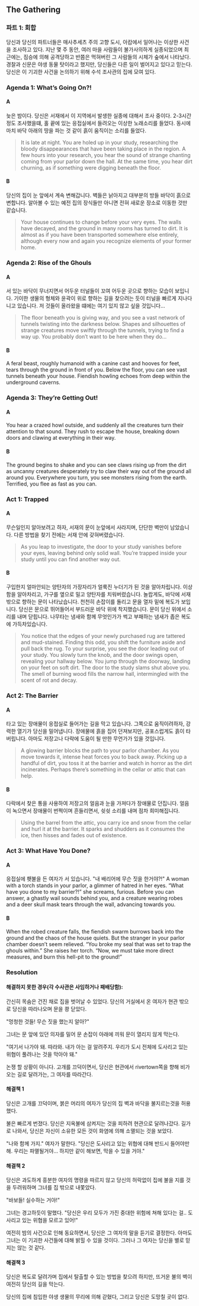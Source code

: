 ## The Gathering

### 파트 1: 회합

당신과 당신의 파트너들은 매사추세츠 주의 고향 도시, 아캄에서 일어나는 이상한 사건을 조사하고 있다. 지난 몇 주 동안, 여러 마을 사람들이 불가사의하게 실종되었으며 최근에는, 짐승에 의해 공격당하고 반쯤은 먹혀버린 그 사람들의 시체가 숲에서 나타났다. 경찰과 신문은 야생 동물 탓이라고 했지만, 당신들은 다른 일이 벌어지고 있다고 믿는다. 당신은 이 기괴한 사건을 논의하기 위해 수석 조사관의 집에 모여 있다.

### Agenda 1: What’s Going On?!

#### A

늦은 밤이다. 당신은 서재에서 이 지역에서 발생한 실종에 대해서 조사 중이다. 2-3시간 정도 조사했을떄, 홀 끝에 있는 응접실에서 들려오는 이상한 노래소리를 들었다. 동시에 마치 바닥 아래의 땅을 파는 것 같이 흙이 움직이는 소리를 들었다.

> It is late at night. You are holed up in your study, researching the bloody disappearances that have been taking place in the region. A few hours into your research, you hear the sound of strange chanting coming from your parlor down the hall. At the same time, you hear dirt churning, as if something were digging beneath the floor.

#### B

당신의 집이 눈 앞에서 계속 변해갑니다. 벽들은 낡아지고 대부분의 방들 바닥이 흙으로 변합니다. 알아볼 수 있는 예전 집의 장식들만 아니면 전혀 새로운 장소로 이동한 것만 같습니다.

> Your house continues to change before your very eyes. The walls have decayed, and the ground in many rooms has turned to dirt. It is almost as if you have been transported somewhere else entirely, although every now and again you recognize elements of your former home.

### Agenda 2: Rise of the Ghouls

#### A

서 있는 바닥이 무너지면서 어두운 터널들이 꼬여 어두운 곳으로 향하는 모습이 보입니다. 기이한 생물의 형체와 윤곽이 위로 향하는 길을 찾으려는 듯이 터널을 빠르게 지나다니고 있습니다. 저 것들이 올라왔을 떄에는 여기 있지 않고 싶을 것입니다...

> The floor beneath you is giving way, and you see a vast network of tunnels twisting into the darkness below. Shapes and silhouettes of strange creatures move swiftly through the tunnels, trying to find a way up. You probably don’t want to be here when they do…

#### B

A feral beast, roughly humanoid with a canine cast and hooves for feet, tears through the ground in front of you. Below the floor, you can see vast tunnels beneath your house. Fiendish howling echoes from deep within the underground caverns.

### Agenda 3: They’re Getting Out!

#### A

You hear a crazed howl outside, and suddenly all the creatures turn their attention to that sound. They rush to escape the house, breaking down doors and clawing at everything in their way.

#### B

The ground begins to shake and you can see claws rising up from the dirt as uncanny creatures desperately try to claw their way out of the ground all around you. Everywhere you turn, you see monsters rising from the earth. Terrified, you flee as fast as you can.

### Act 1: Trapped

#### A

무슨일인지 알아보려고 하자, 서재의 문이 눈앞에서 사라지며, 단단한 벽만이 남았습니다. 다른 방법을 찾기 전에는 서재 안에 갖혀버렸습니다.

> As you leap to investigate, the door to your study vanishes before your eyes, leaving behind only solid wall. You’re trapped inside your study until you can find another way out.

#### B

구입한지 얼마안되는 양탄자의 가장자리가 얼룩진 누더기가 된 것을 알아차립니다. 이상함을 알아차리고, 가구를 옆으로 밀고 양탄자를 치워버렸습니다. 놀랍게도, 바닥에 서재밖으로 향하는 문이 나타났습니다. 천천히 손잡이를 돌리고 문을 열자 밑에 복도가 보입니다. 당신은 문으로 뛰어들어서 부드러운 바닥 위에 착지했습니다. 문이 당신 위에서 소리를 내며 닫힙니다. 나무타는 냄새와 함께 무엇인가가 썩고 부패하는 냄새가 좁은 복도에 가득차있습니다.

> You notice that the edges of your newly purchased rug are tattered and mud-stained. Finding this odd, you shift the furniture aside and pull back the rug. To your surprise, you see the door leading out of your study. You slowly turn the knob, and the door swings open, revealing your hallway below.
You jump through the doorway, landing on your feet on soft dirt. The door to the study slams shut above you. The smell of burning wood fills the narrow hall, intermingled with the scent of rot and decay.

### Act 2: The Barrier

#### A

타고 있는 장애물이 응접실로 들어가는 길을 막고 있습니다. 그쪽으로 움직이려하자, 강력한 열기가 당신을 밀어냅니다. 장애물에 흙을 집어 던져보지만, 공포스럽게도 흙이 타버립니다. 아마도 저장고나 다락에 도움이 될 만한 무언가가 있을 것입니다.

> A glowing barrier blocks the path to your parlor chamber. As you move towards it, intense heat forces you to back away. Picking up a handful of dirt, you toss it at the barrier and watch in horror as the dirt incinerates. Perhaps there’s something in the cellar or attic that can help.

#### B

다락에서 찾은 통을 사용하여 저장고의 얼음과 눈을 가져다가 장애물로 던집니다. 얼음이 녹으면서 장애물이 번쩍이며 흔들리면서, 쉿쉿 소리를 내며 점차 희미해집니다.

> Using the barrel from the attic, you carry ice and snow from the cellar and hurl it at the barrier. It sparks and shudders as it consumes the ice, then hisses and fades out of existence.

### Act 3: What Have You Done?

#### A
응접실에 횃불을 든 여자가 서 있습니다. "내 배리어에 무슨 짓을 한거야?!"
A woman with a torch stands in your parlor, a glimmer of hatred in her eyes. “What have you done to my barrier?!” she screams, furious. Before you can answer, a ghastly wail sounds behind you, and a creature wearing robes and a deer skull mask tears through the wall, advancing towards you.

#### B

When the robed creature falls, the fiendish swarm burrows back into the ground and the chaos of the house quiets. But the stranger in your parlor chamber doesn’t seem relieved.
“You broke my seal that was set to trap the ghouls within.” She raises her torch. “Now, we must take more direct measures, and burn this hell-pit to the ground!”

### Resolution

#### 해결하지 못한 경우(각 수사관은 사임하거나 패배당함):

간신히 목숨은 건진 채로 집을 벗어날 수 있었다. 당신의 거실에서 온 여자가 현관 밖으로 당신을 따라나오며 문을 쾅 닫았다.

"멍청한 것들! 무슨 짓을 했는지 알아?"

그녀는 문 앞에 있던 의자를 밀어 문 손잡이 아래에 끼워 문이 열리지 않게 막는다.

"여기서 나가야 돼. 따라와. 내가 아는 걸 알려주지. 우리가 도시 전체에 도사리고 있는 위협이 풀려나는 것을 막아야 돼."

논쟁 할 상황이 아니다. 고개를 끄덕이면서, 당신은 현관에서 rivertown쪽을 향해 비가 오는 길로 달려가는,  그 여자를 따라간다.

#### 해결책 1

당신은 고개를 끄덕이며, 붉은 머리의 여자가 당신의 집 벽과 바닥을 불지르는것을 허용했다.

불은 빠르게 번졌다. 당신은 지옥불에 삼켜지는 것을 피하려 현관으로 달려나갔다. 길가로 나와서, 당신은 자신이 소유한 모든 것이 화염에 의해 소멸되는 것을 보았다.

"나와 함께 가지." 여자가 말한다. "당신은 도사리고 있는 위협에 대해 반드시 들어야만 해. 우리는 파멸될거야... 하지만 같이 해보면, 막을 수 있을 거야."



#### 해결책 2

당신은 과도하게 흥분한 여자의 명령을 따르지 않고 당신의 허락없이 집에 불을 지를 것을 두려워하며 그녀를 집 밖으로 내쫓았다.

"바보들! 실수하는 거야!"

그녀는 경고하듯이 말했다. "당신은 우리 모두가 가진 중대한 위험에 쳐해 있다는 걸.. 도사리고 있는 위협을 모르고 있어!"

여전히 밤의 사건으로 인해 동요하면서, 당신은 그 여자의 말을 듣기로 결정한다. 아마도 그녀는 이 기괴한 사건들에 대해 밝힐 수 있을 것이다. 그러나 그 여자는 당신을 별로 믿지는 않는 것 같다.

#### 해결책 3

당신은 복도로 달려가며 집에서 탈출할 수 있는 방법을 찾으려 하지만, 뜨거운 불의 벽이 여전히 당신의 길을 막는다.

당신의 집에 침입한 야생 생물의 무리에 의해 갇혔다, 그리고 당신은 도망칠 곳이 없다.
